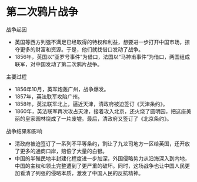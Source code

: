 # 第二次鸦片战争
 
战争起因
 
- 英国等西方列强不满足已经取得的特权和利益，想要进一步打开中国市场，掠夺更多的财富和资源。于是，他们就找借口发动了战争。
- 1856年，英国以“亚罗号事件”为借口，法国以“马神甫事件”为借口，两国组成联军，对中国发动了第二次鸦片战争。
 
主要过程
 
- 1856年10月，英军炮轰广州，战争爆发。
- 1857年，英法联军攻陷广州。
- 1858年，英法联军北上，逼近天津，清政府被迫签订《天津条约》。
- 1860年，英法联军再次攻占天津，接着攻入北京，还火烧了圆明园，把这座美丽的皇家园林烧成了一片废墟。最后，清政府又签订了《北京条约》。
 
战争结果和影响
 
- 清政府被迫签订了一系列不平等条约，割让了九龙司地方一区给英国，还开放了更多的通商口岸，赔偿了大量的白银。
- 中国的半殖民地半封建化程度进一步加深，外国侵略势力从沿海深入到内地，中国的主权和领土完整遭到了更严重的破坏。同时，这场战争也让中国人民更加看清了列强的侵略本质，激发了中国人民的反抗精神。